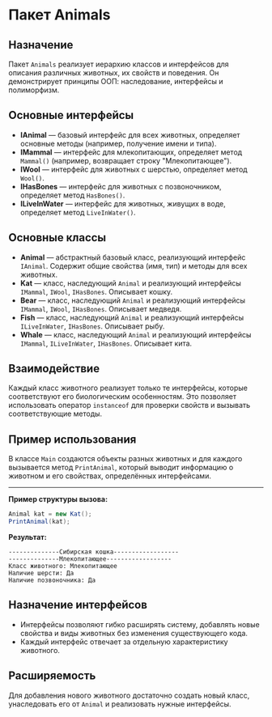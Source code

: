 # Пакет Animals

## Назначение
Пакет `Animals` реализует иерархию классов и интерфейсов для описания различных животных, их свойств и поведения. Он демонстрирует принципы ООП: наследование, интерфейсы и полиморфизм.

## Основные интерфейсы
- **IAnimal** — базовый интерфейс для всех животных, определяет основные методы (например, получение имени и типа).
- **IMammal** — интерфейс для млекопитающих, определяет метод `Mammal()` (например, возвращает строку "Млекопитающее").
- **IWool** — интерфейс для животных с шерстью, определяет метод `Wool()`.
- **IHasBones** — интерфейс для животных с позвоночником, определяет метод `HasBones()`.
- **ILiveInWater** — интерфейс для животных, живущих в воде, определяет метод `LiveInWater()`.

## Основные классы
- **Animal** — абстрактный базовый класс, реализующий интерфейс `IAnimal`. Содержит общие свойства (имя, тип) и методы для всех животных.
- **Kat** — класс, наследующий `Animal` и реализующий интерфейсы `IMammal`, `IWool`, `IHasBones`. Описывает кошку.
- **Bear** — класс, наследующий `Animal` и реализующий интерфейсы `IMammal`, `IWool`, `IHasBones`. Описывает медведя.
- **Fish** — класс, наследующий `Animal` и реализующий интерфейсы `ILiveInWater`, `IHasBones`. Описывает рыбу.
- **Whale** — класс, наследующий `Animal` и реализующий интерфейсы `IMammal`, `ILiveInWater`, `IHasBones`. Описывает кита.

## Взаимодействие
Каждый класс животного реализует только те интерфейсы, которые соответствуют его биологическим особенностям. Это позволяет использовать оператор `instanceof` для проверки свойств и вызывать соответствующие методы.

## Пример использования
В классе `Main` создаются объекты разных животных и для каждого вызывается метод `PrintAnimal`, который выводит информацию о животном и его свойствах, определённых интерфейсами.

---

**Пример структуры вызова:**
```java
Animal kat = new Kat();
PrintAnimal(kat);
```

**Результат:**
```
--------------Сибирская кошка------------------
--------------Млекопитающее------------------
Класс животного: Млекопитающее
Наличие шерсти: Да
Наличие позвоночника: Да
```

## Назначение интерфейсов
- Интерфейсы позволяют гибко расширять систему, добавлять новые свойства и виды животных без изменения существующего кода.
- Каждый интерфейс отвечает за отдельную характеристику животного.

## Расширяемость
Для добавления нового животного достаточно создать новый класс, унаследовать его от `Animal` и реализовать нужные интерфейсы. 